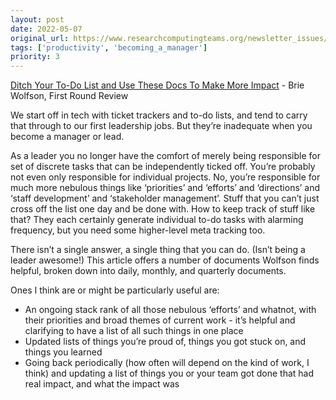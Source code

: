 ```yaml
---
layout: post
date: 2022-05-07
original_url: https://www.researchcomputingteams.org/newsletter_issues/0121
tags: ['productivity', 'becoming_a_manager']
priority: 3
---
```


<!-- markdownlint-disable MD033 -->
<!-- markdownlint-disable MD041 -->
<!-- markdownlint-disable MD049 -->

[Ditch Your To-Do List and Use These Docs To Make More Impact](https://review.firstround.com/ditch-your-to-do-list-and-use-these-docs-to-make-more-impact) - Brie Wolfson, First Round Review

We start off in tech with ticket trackers and to-do lists, and tend to carry that through to our first leadership jobs.  But they’re inadequate when you become a manager or lead.

As a leader you no longer have the comfort of merely being responsible for set of discrete tasks that can be independently ticked off.  You’re probably not even only responsible for individual projects.  No, you’re responsible for much more nebulous things like ‘priorities’ and ‘efforts’ and ‘directions’ and ‘staff development’ and ‘stakeholder management’.  Stuff that you can’t just cross off the list one day and be done with.  How to keep track of stuff like that?  They each certainly generate individual to-do tasks with alarming frequency, but you need some higher-level meta tracking too.

There isn’t a single answer, a single thing that you can do.  (Isn’t being a leader awesome!)   This article offers a number of documents Wolfson finds helpful, broken down into daily, monthly, and quarterly documents.

Ones I think are or might be particularly useful are:

- An ongoing stack rank of all those nebulous ‘efforts’ and whatnot, with their priorities and broad themes of current work - it’s helpful and clarifying to have a list of all such things in one place
- Updated lists of things you’re proud of, things you got stuck on, and things you learned
- Going back periodically (how often will depend on the kind of work, I think) and updating a list of things you or your team got done that had real impact, and what the impact was